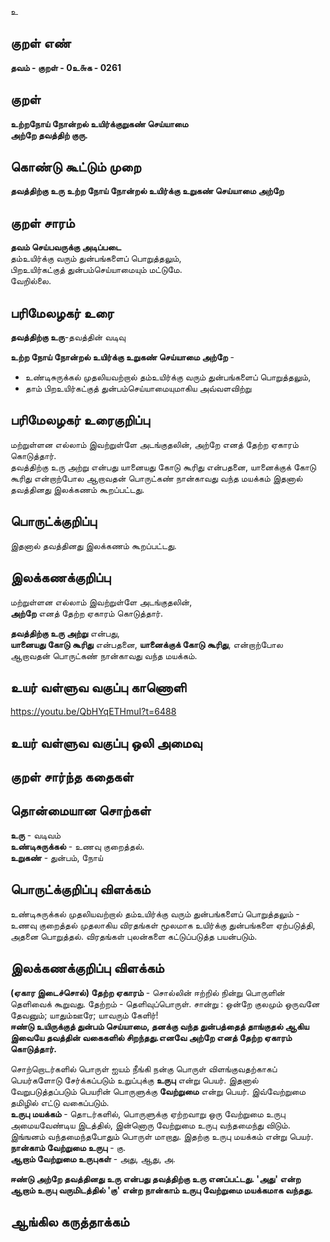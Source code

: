 உ

## குறள் எண் 

**தவம் - குறள் - 0உ௬க - 0261**   

## குறள் 

**உற்றநோய் நோன்றல் உயிர்க்குறுகண் செய்யாமை  
அற்றே தவத்திற் குரு.**  

## கொண்டு கூட்டும் முறை

**தவத்திற்கு உரு உற்ற நோய் நோன்றல் உயிர்க்கு உறுகண் செய்யாமை அற்றே**  

## குறள் சாரம் 

**தவம் செய்பவருக்கு அடிப்படை**  
தம்உயிர்க்கு வரும் துன்பங்களைப் பொறுத்தலும்,   
பிறஉயிர்கட்குத் துன்பம்செய்யாமையும் மட்டுமே.   
வேறில்லை.

## பரிமேலழகர் உரை

**தவத்திற்கு உரு**-தவத்தின் வடிவு  

**உற்ற நோய் நோன்றல் உயிர்க்கு உறுகண் செய்யாமை அற்றே** -   
* உண்டிசுருக்கல் முதலியவற்றால் தம்உயிர்க்கு வரும் துன்பங்களைப் பொறுத்தலும்,  
* தாம் பிறஉயிர்கட்குத் துன்பம்செய்யாமையுமாகிய அவ்வளவிற்று  

## பரிமேலழகர் உரைகுறிப்பு   

மற்றுள்ளன எல்லாம் இவற்றுள்ளே அடங்குதலின், அற்றே எனத் தேற்ற ஏகாரம் கொடுத்தார்.  
தவத்திற்கு உரு அற்று என்பது யானையது கோடு கூரிது என்பதனை, யானைக்குக் கோடு கூரிது என்றாற்போல ஆறாவதன் பொருட்கண் நான்காவது வந்த மயக்கம் இதனால் தவத்தினது இலக்கணம் கூறப்பட்டது.   

## பொருட்க்குறிப்பு 

இதனால் தவத்தினது இலக்கணம் கூறப்பட்டது.

## இலக்கணக்குறிப்பு  

மற்றுள்ளன எல்லாம் இவற்றுள்ளே அடங்குதலின்,  
**அற்றே** எனத் தேற்ற ஏகாரம் கொடுத்தார்.  

**தவத்திற்கு உரு அற்று** என்பது,  
**யானையது கோடு கூரிது** என்பதனை, **யானைக்குக் கோடு கூரிது**, என்றாற்போல  
ஆறாவதன் பொருட்கண் நான்காவது வந்த மயக்கம்.  

## உயர் வள்ளுவ வகுப்பு காணொளி

https://youtu.be/QbHYqETHmuI?t=6488

## உயர் வள்ளுவ வகுப்பு ஒலி அமைவு 

 
## குறள் சார்ந்த கதைகள் 


## தொன்மையான சொற்கள்

**உரு** - வடிவம்  
**உண்டிசுருக்கல்** - உணவு குறைத்தல்.  
**உறுகண்** - துன்பம், நோய்   

## பொருட்க்குறிப்பு விளக்கம்

உண்டிசுருக்கல் முதலியவற்றால் தம்உயிர்க்கு வரும் துன்பங்களைப் பொறுத்தலும் - உணவு குறைத்தல் முதலாகிய விரதங்கள் மூலமாக உயிர்க்கு துன்பங்களை ஏற்படுத்தி, அதனை பொறுத்தல். விரதங்கள் புலன்களை கட்டுப்படுத்த பயன்படும்.  

## இலக்கணக்குறிப்பு விளக்கம்
  
**(ஏகார இடைச்சொல்) தேற்ற ஏகாரம்** - சொல்லின் ஈற்றில் நின்று பொருளின் தெளிவைக் கூறுவது.  தேற்றம் - தெளிவுப்பொருள். சான்று : ஒன்றே குலமும் ஒருவனே தேவனும்; யாதும்ஊரே; யாவரும் கேளிர்!     
**ஈண்டு உயிருக்குத் துன்பம் செய்யாமை, தனக்கு வந்த துன்பத்தைத் தாங்குதல் ஆகிய இவையே தவத்தின் வகைகளில் சிறந்தது.எனவே அற்றே எனத் தேற்ற ஏகாரம் கொடுத்தார்.**       

சொற்றொடர்களில் பொருள் ஐயம் நீங்கி நன்கு பொருள் விளங்குவதற்காகப் பெயர்களோடு சேர்க்கப்படும் உறுப்புக்கு **உருபு** என்று பெயர். இதனால் வேறுபடுத்தப்படும் பெயரின் பொருளுக்கு **வேற்றுமை** என்று பெயர். இவ்வேற்றுமை தமிழில் எட்டு வகைப்படும்.    
**உருபு மயக்கம்** - தொடர்களில்,  பொருளுக்கு ஏற்றவாறு ஒரு வேற்றுமை உருபு அமையவேண்டிய இடத்தில், இன்னொரு வேற்றுமை உருபு வந்தமைந்து விடும். இங்ஙனம் வந்தமைந்தபோதும் பொருள் மாறாது. இதற்கு உருபு மயக்கம் என்று பெயர்.                            
**நான்காம் வேற்றுமை உருபு** - கு.    
**ஆறாம் வேற்றுமை உருபுகள்** - அது, ஆது, அ.    

**ஈண்டு அற்றே தவத்தினது உரு என்பது தவத்திற்கு உரு எனப்பட்டது. 'அது' என்ற ஆறாம்  உருபு  வருமிடத்தில் 'கு' என்ற  நான்காம் உருபு வேற்றுமை மயக்கமாக வந்தது.**

## ஆங்கில கருத்தாக்கம் 


